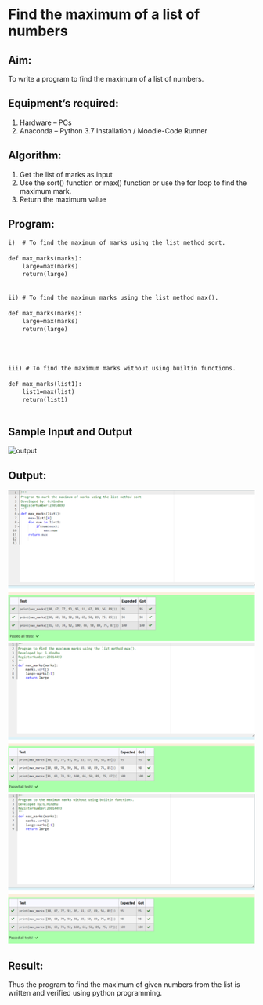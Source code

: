 # Find the maximum of a list of numbers
## Aim:
To write a program to find the maximum of a list of numbers.
## Equipment’s required:
1.	Hardware – PCs
2.	Anaconda – Python 3.7 Installation / Moodle-Code Runner
## Algorithm:
1.	Get the list of marks as input
2.	Use the sort() function or max() function or use the for loop to find the maximum mark.
3.	Return the maximum value
## Program:
```
i)	# To find the maximum of marks using the list method sort.

def max_marks(marks):
    large=max(marks)
    return(large)


ii)	# To find the maximum marks using the list method max().

def max_marks(marks):
    large=max(marks)
    return(large)




iii) # To find the maximum marks without using builtin functions.

def max_marks(list1):
    list1=max(list)
    return(list1)


```
## Sample Input and Output
![output](./img/max_marks1.jpg) 

## Output:
![output](./maximum1.png)
![output](./maximum2.png)
![output](./maximum3.png)

## Result:
Thus the program to find the maximum of given numbers from the list is written and verified using python programming.